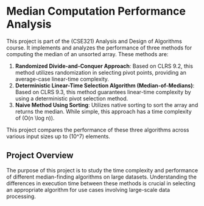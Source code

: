 # Median Computation Performance Analysis

This project is part of the (CSE321) Analysis and Design of Algorithms course. It implements and analyzes the performance of three methods for computing the median of an unsorted array. These methods are:

1. **Randomized Divide-and-Conquer Approach**: Based on CLRS 9.2, this method utilizes randomization in selecting pivot points, providing an average-case linear-time complexity.
2. **Deterministic Linear-Time Selection Algorithm (Median-of-Medians)**: Based on CLRS 9.3, this method guarantees linear-time complexity by using a deterministic pivot selection method.
3. **Naive Method Using Sorting**: Utilizes native sorting to sort the array and returns the median. While simple, this approach has a time complexity of \(O(n \log n)\).

This project compares the performance of these three algorithms across various input sizes up to \(10^7\) elements.

## Project Overview

The purpose of this project is to study the time complexity and performance of different median-finding algorithms on large datasets. Understanding the differences in execution time between these methods is crucial in selecting an appropriate algorithm for use cases involving large-scale data processing.